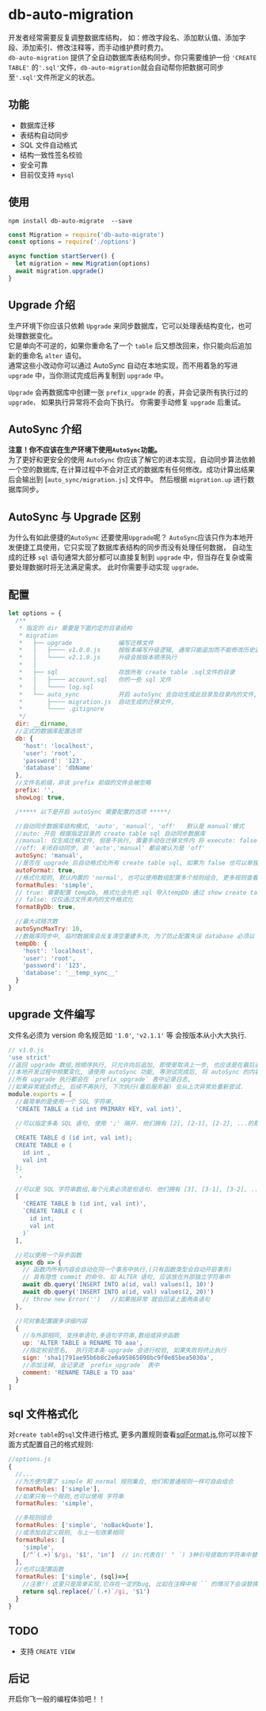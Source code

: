 # db-auto-migration

开发者经常需要反复调整数据库结构， 如：修改字段名、添加默认值、添加字段、添加索引、修改注释等，而手动维护费时费力。  
`db-auto-migration` 提供了全自动数据库表结构同步。你只需要维护一份 `'CREATE TABLE'` 的`'.sql'`文件，`db-auto-migration`就会自动帮你把数据可同步至`'.sql'`文件所定义的状态。

## 功能

- 数据库迁移
- 表结构自动同步
- SQL 文件自动格式
- 结构一致性签名校验
- 安全可靠
- 目前仅支持 `mysql`

## 使用

```
npm install db-auto-migrate  --save
```

```js
const Migration = require('db-auto-migrate')
const options = require('./options')

async function startServer() {
  let migration = new Migration(options)
  await migration.upgrade()
}
```

## Upgrade 介绍

生产环境下你应该只依赖 `Upgrade` 来同步数据库，它可以处理表结构变化，也可处理数据变化。  
它是单向不可逆的，如果你重命名了一个 `table` 后又想改回来，你只能向后追加新的重命名 `alter` 语句。  
通常这些小改动你可以通过 AutoSync 自动在本地实现，而不用着急的写进 `upgrade` 中，当你测试完成后再复制到 `upgrade` 中。

`Upgrade` 会再数据库中创建一张 `prefix_upgrade` 的表，并会记录所有执行过的 `upgrade，` 如果执行异常将不会向下执行。
你需要手动修复 `upgrade` 后重试。

## AutoSync 介绍

**注意！你不应该在生产环境下使用`AutoSync`功能。**  
为了更好和更安全的使用 `AutoSync` 你应该了解它的进本实现，自动同步算法依赖一个空的数据库,
在计算过程中不会对正式的数据库有任何修改。成功计算出结果后会输出到 [`auto_sync/migration.js`] 文件中。
然后根据 `migration.up` 进行数据库同步。

## AutoSync 与 Upgrade 区别

为什么有如此便捷的`AutoSync` 还要使用`Upgrade`呢？
`AutoSync`应该只作为本地开发便捷工具使用，它只实现了数据库表结构的同步而没有处理任何数据，
自动生成的迁移 `sql` 语句通常大部分都可以直接复制到 `upgrade` 中，但当存在复杂或需要处理数据时将无法满足需求。
此时你需要手动实现 `upgrade。`

## 配置

```js
let options = {
  /**
   * 指定的 dir 需要是下面约定的目录结构
   * migration
   *   ├── upgrade             编写迁移文件
   *   │   ├──── v1.0.0.js     按版本编写升级逻辑, 通常只能追加而不能修改历史逻辑
   *   │   └──── v2.1.0.js     升级会按版本顺序执行
   *   │
   *   ├── sql                 存放所有 create table .sql文件的目录
   *   │   ├──── account.sql   你的一些 sql 文件
   *   │   └──── log.sql
   *   └── auto_sync           开启 autoSync 会自动生成此目录及目录内的文件, 通常不应该将它加入版本控制
   *       ├──── migration.js  自动生成的迁移文件,
   *       └──── .gitignore
   */
  dir: __dirname,
  //正式的数据库配置选项
  db: {
    'host': 'localhost',
    'user': 'root',
    'password': '123',
    'database': 'dbName'
  },
  //文件名前缀，非该 prefix 前缀的文件会被忽略
  prefix: '',
  showLog: true,

  /***** 以下是开启 autoSync 需要配置的选项 *****/

  //自动同步数据库结构模式, 'auto', 'manual', 'off'   默认是 manual'模式
  //auto: 开启 根据指定目录的 create table sql 自动同步数据库
  //manual: 仅生成迁移文件, 但是不执行, 需要手动在迁移文件内 将 execute: false  改为 true
  //off: 关闭自动同步, 非 'auto','manual' 都会被认为是 'off'
  autoSync: 'manual',
  //是否在 upgrade 后自动格式化所有 create table sql, 如果为 false 也可以单独调用 migration.format()
  autoFormat: true,
  //格式化规则, 默认内置的 'normal', 也可以使用数组配置多个规则组合, 更多规则查看 lib/sqlFormat.js
  formatRules: 'simple',
  // true: 需要配置 tempDb, 格式化会先把 sql 导入tempDb 通过 show create table 获取 sql 后格式化
  // false: 仅仅通过文件夹内的文件格式化
  formatByDb: true,

  //最大试错次数
  autoSyncMaxTry: 10,
  //数据库同步中, 临时数据库会反复清空重建多次, 为了防止配置失误 database 必须以 '__temp_sync__' 开头
  tempDb: {
    'host': 'localhost',
    'user': 'root',
    'password': '123',
    'database': '__temp_sync__'
  }
}
```

## upgrade 文件编写

文件名必须为 version 命名规范如 `'1.0'`, `'v2.1.1'` 等 会按版本从小大大执行.

```js
// v1.0.js
'use strict'
//返回 upgrade 数组,按顺序执行, 只允许向后追加, 即使是取消上一步, 也应该是在最后追加一个 upgrade
//本地开发过程中频繁变化, 请使用 autoSync 功能, 等测试完成后, 将 autoSync 的内容追加到 upgrade 中
//所有 upgrade 执行都会在 `prefix_upgrade` 表中记录日志,
//如果异常就会终止, 后续不再执行, 下次执行(重启服务器) 会从上次异常处重新尝试.
module.exports = [
  //最简单的是使用一个 SQL 字符串,
  'CREATE TABLE a (id int PRIMARY KEY, val int)',

  //可以指定多条 SQL 语句, 使用 ';' 隔开. 他们拥有 [2], [2-1], [2-2], ...的默认序号
  `
  CREATE TABLE d (id int, val int);
  CREATE TABLE e (
    id int ,
    val int
  );
  `,

  //可以是 SQL 字符串数组,每个元素必须是但语句. 他们拥有 [3], [3-1], [3-2], ... 的默认序号
  [
    'CREATE TABLE b (id int, val int)',
    `CREATE TABLE c (
      id int, 
      val int
    )`
  ],

  //可以使用一个异步函数
  async db => {
    // 函数内所有内容会自动在同一个事务中执行,(只有函数类型会自动开启事务)
    // 具有隐性 commit 的命令. 如 ALTER 语句, 应该放在外部独立字符串中
    await db.query('INSERT INTO a(id, val) values(1, 10)')
    await db.query('INSERT INTO a(id, val) values(2, 20)')
    // throw new Error('')   //如果抛异常 就会回滚上面两条语句
  },

  //可对象配置跟多详细内容
  {
    //与外部相同, 支持单语句,多语句字符串,数组或异步函数
    up: 'ALTER TABLE a RENAME TO aaa',
    //指定校验签名,  执行完本条 upgrade 会进行校验, 如果失败将终止执行
    sign: 'sha1|791ae95b6b8c2e0a95865098bc9f0e85bea5030a',
    //添加注释, 会记录进 `prefix_upgrade` 表中
    comment: 'RENAME TABLE a TO aaa'
  }
]
```

## sql 文件格式化

对`create table`的`sql`文件进行格式, 更多内置规则查看[sqlFormat.js](https://github.com/zero0-1one/db-auto-migrate/blob/master/lib/sqlFormat.js),你可以按下面方式配置自己的格式规则:

```js
//options.js
{
  //...
  //为方便内置了 simple 和 normal 规则集合, 他们和普通规则一样可自由组合
  formatRules: ['simple'],
  //如果只有一个规则,也可以使用 字符串
  formatRules: 'simple',

  //多规则组合
  formatRules: ['simple', 'noBackQuote'],
  //或添加自定义规则, 与上一句效果相同
  formatRules: [
    'simple',
    [/^`(.+)`$/gi, '$1', 'in']  // in:代表在(' " `) 3种引号提取的字符串中替换, out:正好相反是,这些字符串的外部内容
  ],
  //也可以配置函数
  formatRules: ['simple', (sql)=>{
    //注意!! 这里只是简单实现,它存在一定的bug, 比如在注释中有 `` 的情况下会误替换
    return sql.replace(/`(.+)`/gi, '$1')
  }
}
```

## TODO

- 支持 `CREATE VIEW`

## 后记

开启你飞一般的编程体验吧！！
